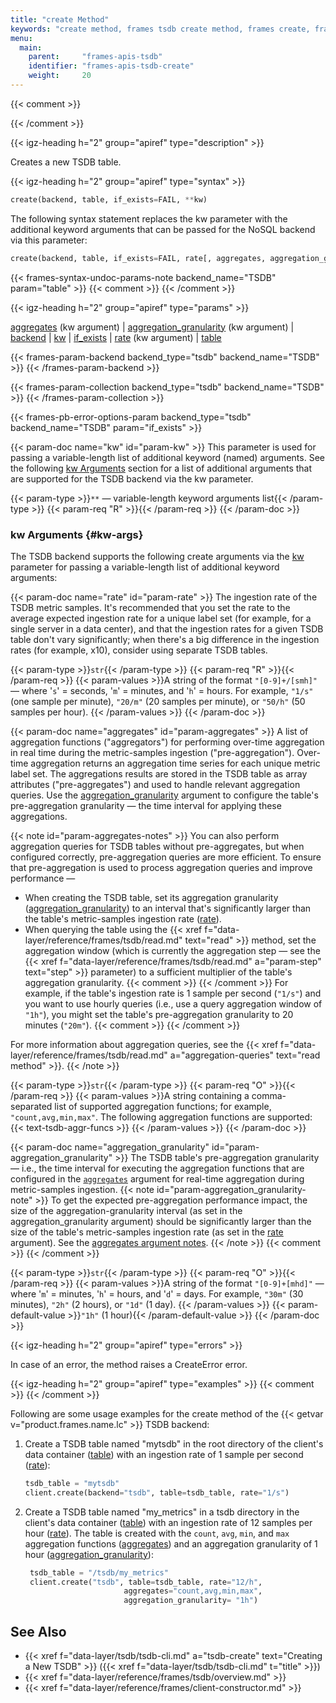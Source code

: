 ```yaml
---
title: "create Method"
keywords: "create method, frames tsdb create method, frames create, frames tsdb create, frames client create, frames client tsdb create, frames create reference, frames tsdb create reference, tsdb tables creation, tsdb creation, aggregation, TSDB aggregation, aggregators, aggregation functions, over-time aggregation, pre-aggregation, pre-aggregates, aggregation granularity, TSDB ingestion rate, aggregates, aggregation_granularity, backend, kw, rate, table"
menu:
  main:
    parent:     "frames-apis-tsdb"
    identifier: "frames-apis-tsdb-create"
    weight:     20
---
```

{{< comment >}}<!-- [c-ext-ref-frames] [InfInfo] (sharonl) This page is
  referenced from the v3io/frames README file. -->
<!-- [c-tsdb-unsupported-tp-features-frames] [IntInfo] (sharonl) (5.4.20)
  I removed documentation of Tech Preview features that it was decided not to
  document. See more info in data-layer/reference/frames/tsdb/_index.md.
  [TECH-PREVIEW-FRAMES-TSDB-AGGR-WINDOW] [TECH-PREVIEW-TSDB-AGGR-WINDOW]
  [TECH-PREVIEW-TSDB-CROSS-SERIES-AGGR] [TECH-PREVIEW-TSDB-SQL-QUERIES] -->
{{< /comment >}}

<!-- //////////////////////////////////////// -->
{{< igz-heading h="2" group="apiref" type="description" >}}

Creates a new TSDB table.

<!-- //////////////////////////////////////// -->
{{< igz-heading h="2" group="apiref" type="syntax" >}}

```python
create(backend, table, if_exists=FAIL, **kw)
```

The following syntax statement replaces the <paramname>kw</paramname> parameter with the additional keyword arguments that can be passed for the NoSQL backend via this parameter:
```python
create(backend, table, if_exists=FAIL, rate[, aggregates, aggregation_granularity])
```

{{< frames-syntax-undoc-params-note backend_name="TSDB" param="table" >}}
{{< comment >}}<!-- [c-frames-create-schema-param] [IntInfo] (26.9.19) (sharonl)
  We omitted `schema=None` because the `schema` parameter is used only with the
  `csv` testing backend. [TODO-FRAMES-CSV] If and when we add a CSV backend
  reference, reconsider this decision. -->
{{< /comment >}}

<!-- //////////////////////////////////////// -->
{{< igz-heading h="2" group="apiref" type="params" >}}

[<paramname>aggregates</paramname>](#param-aggregates) (<paramname>kw</paramname> argument) |
[<paramname>aggregation_granularity</paramname>](#param-aggregation_granularity) (<paramname>kw</paramname> argument) |
[<paramname>backend</paramname>](#param-backend) |
[<paramname>kw</paramname>](#param-kw) |
[<paramname>if_exists</paramname>](#param-if_exists) |
[<paramname>rate</paramname>](#param-rate) (<paramname>kw</paramname> argument) |
[<paramname>table</paramname>](#param-table)

<dl>
  <!-- backend -->
  {{< frames-param-backend backend_type="tsdb" backend_name="TSDB" >}}
  {{< /frames-param-backend >}}

  <!-- table -->
  {{< frames-param-collection backend_type="tsdb" backend_name="TSDB" >}}
  {{< /frames-param-collection >}}

  <!-- if_exists -->
  {{< frames-pb-error-options-param backend_type="tsdb" backend_name="TSDB" param="if_exists" >}}

  <!-- kw -->
  {{< param-doc name="kw" id="param-kw" >}}
  This parameter is used for passing a variable-length list of additional keyword (named) arguments.
  See the following [kw Arguments](#kw-args) section for a list of additional arguments that are supported for the TSDB backend via the <paramname>kw</paramname> parameter.
 
  {{< param-type >}}`**` &mdash; variable-length keyword arguments list{{< /param-type >}}
  {{< param-req "R" >}}{{< /param-req >}}
  {{< /param-doc >}}
</dl>

<!-- ---------------------------------------- -->
### kw Arguments {#kw-args}

The TSDB backend supports the following <func>create</func> arguments via the [<paramname>kw</paramname>](#param-kw) parameter for passing a variable-length list of additional keyword arguments:

<dl>
  <!-- rate -->
  {{< param-doc name="rate" id="param-rate" >}}
  The ingestion rate of the TSDB metric samples.
  It's recommended that you set the rate to the average expected ingestion rate for a unique label set (for example, for a single server in a data center), and that the ingestion rates for a given TSDB table don't vary significantly; when there's a big difference in the ingestion rates (for example, x10), consider using separate TSDB tables.

  {{< param-type >}}`str`{{< /param-type >}}
  {{< param-req "R" >}}{{< /param-req >}}
  {{< param-values >}}A string of the format `"[0-9]+/[smh]"` &mdash; where '`s`' = seconds, '`m`' = minutes, and '`h`' = hours.
  For example, `"1/s"` (one sample per minute), `"20/m"` (20 samples per minute), or `"50/h"` (50 samples per hour).
  {{< /param-values >}}
  {{< /param-doc >}}

  <!-- aggregates -->
  {{< param-doc name="aggregates" id="param-aggregates" >}}
  A list of aggregation functions ("aggregators") for performing over-time aggregation in real time during the metric-samples ingestion ("pre-aggregation").
  Over-time aggregation returns an aggregation time series for each unique metric label set.
  The aggregations results are stored in the TSDB table as array attributes ("pre-aggregates") and used to handle relevant aggregation queries.
  Use the [<paramname>aggregation_granularity</paramname>](#param-aggregation_granularity) argument to configure the table's pre-aggregation granularity &mdash; the time interval for applying these aggregations.

  {{< note id="param-aggregates-notes" >}}
  You can also perform aggregation queries for TSDB tables without pre-aggregates, but when configured correctly, pre-aggregation queries are more efficient.
  To ensure that pre-aggregation is used to process aggregation queries and improve performance &mdash;

  - When creating the TSDB table, set its aggregation granularity ([<paramname>aggregation_granularity</paramname>](#param-aggregation_granularity)) to an interval that's significantly larger than the table's metric-samples ingestion rate ([<paramname>rate</paramname>](#param-rate)).
  - When querying the table using the <func>{{< xref f="data-layer/reference/frames/tsdb/read.md" text="read" >}}</func> method, set the aggregation window (which is currently the aggregation step &mdash; see the <paramname>{{< xref f="data-layer/reference/frames/tsdb/read.md" a="param-step" text="step" >}}</paramname> parameter) to a sufficient multiplier of the table's aggregation granularity.
      {{< comment >}}<!-- [c-tsdb-cond-for-applying-pre-aggregates] [IntInfo]
        (sharonl) (12.12.19) Tal said that the query aggregation window
	(default = query aggregation step) has to be a x3 multiple of the
	table's aggregation granularity, but I need more clarifications before
	explicitly specifying this in the doc (confirmed also on 3.3.20).
        [c-tsdb-unsupported-tp-features-aggr-window-frames] (5.4.20) I edited
	the note in light of the decision not document, for now, the
        `aggregation_window` read parameter (`aggregationWindow` in v2.5), not
        even as Tech Preview. [TECH-PREVIEW-FRAMES-TSDB-AGGR-WINDOW]
        [TECH-PREVIEW-TSDB-AGGR-WINDOW] -->
      {{< /comment >}}
  For example, if the table's ingestion rate is 1 sample per second (`"1/s"`) and you want to use hourly queries (i.e., use a query aggregation window of `"1h"`), you might set the table's pre-aggregation granularity to 20 minutes (`"20m"`).
  {{< comment >}}<!-- [c-tsdb-pre-aggregation-guidelines] [IntInfo] (sharonl)
    (3.3.20) Tal approved the note. See also Bug IG-14339.
    We also have a similar note in the TSDB CLI tutorial.
    Note: I added "see" before the reference to the `aggregation_window` read
    parameter (`aggregationWindow` in v2.5) because the aggregation window isn't
    necessarily set in this parameter, it defaults to the query interval/step,
    which is explained in the description of the `aggregation_window` parameter. 
    [c-tsdb-unsupported-tp-features-aggr-window-frames] `aggregation_window` is
    currently not documented (see the previous comment), but I kept the example
    text above as-is (because it's still OK to refer to the "aggregation
    window", as we explain this concept and document that it's currently always
    the aggregation step - which is always not necessarily configured in the
    `read` `step` parameter because there's a default value (so the use of
    "see" applies also to the reference to the `step` parameter). -->
  {{< /comment >}}

  For more information about aggregation queries, see the {{< xref f="data-layer/reference/frames/tsdb/read.md" a="aggregation-queries" text="<func>read</func> method" >}}.
  {{< /note >}}

  {{< param-type >}}`str`{{< /param-type >}}
  {{< param-req "O" >}}{{< /param-req >}}
  {{< param-values >}}A string containing a comma-separated list of supported aggregation functions; for example, `"count,avg,min,max"`.
     The following aggregation functions are supported:
     {{< text-tsdb-aggr-funcs >}}
  {{< /param-values >}}
  {{< /param-doc >}}

  <!-- aggregation_granularity -->
  {{< param-doc name="aggregation_granularity" id="param-aggregation_granularity" >}}
  The TSDB table's pre-aggregation granularity &mdash; i.e., the time interval for executing the aggregation functions that are configured in the [`aggregates`](#param-aggregates) argument for real-time aggregation during metric-samples ingestion.
  {{< note id="param-aggregation_granularity-note" >}}
  To get the expected pre-aggregation performance impact, the size of the aggregation-granularity interval (as set in the <paramname>aggregation_granularity</paramname> argument) should be significantly larger than the size of the table's metric-samples ingestion rate (as set in the [<paramname>rate</paramname>](#param-rate) argument).
  See the [<paramname>aggregates</paramname> argument notes](#param-aggregates-notes).
  {{< /note >}}
  {{< comment >}}<!-- [IntInfo] (sharonl) (3.3.20) See info in Bug IG-14339. -->
  {{< /comment >}}

  {{< param-type >}}`str`{{< /param-type >}}
  {{< param-req "O" >}}{{< /param-req >}}
  {{< param-values >}}A string of the format `"[0-9]+[mhd]"` &mdash; where '`m`' = minutes, '`h`' = hours, and '`d`' = days.
    For example, `"30m"` (30 minutes), `"2h"` (2 hours), or `"1d"` (1 day).
  {{< /param-values >}}
  {{< param-default-value >}}`"1h"` (1 hour){{< /param-default-value >}}
  {{< /param-doc >}}
</dl>

<!-- //////////////////////////////////////// -->
{{< igz-heading h="2" group="apiref" type="errors" >}}

In case of an error, the method raises a <api>CreateError</api> error.

<!-- //////////////////////////////////////// -->
{{< igz-heading h="2" group="apiref" type="examples" >}}
{{< comment >}}<!-- [c-frames-tsdb-create-rate-n-write-times] [IntInfo]
  (sharonl) The `create` `rate` was set to match the average samples ingestion
  rage (the sample-times frequency for each unique label set) for the
  corresponding table in the `write` examples. Also, for a table with
  pre-aggregates, the corresponding write examples take into account the
  table's aggregators and aggregation granularity. -->
{{< /comment >}}

Following are some usage examples for the <func>create</func> method of the {{< getvar v="product.frames.name.lc" >}} TSDB backend:

1. <a id="example-basic"></a>Create a TSDB table named "mytsdb" in the root directory of the client's data container ([<paramname>table</paramname>](#param-table)) with an ingestion rate of 1 sample per second ([<paramname>rate</paramname>](#param-rate)):
    ```python
    tsdb_table = "mytsdb"
    client.create(backend="tsdb", table=tsdb_table, rate="1/s")
    ```

2. <a id="example-aggr"></a>Create a TSDB table named "my_metrics" in a <dirname>tsdb</dirname> directory in the client's data container ([<paramname>table</paramname>](#param-table)) with an ingestion rate of 12 samples per hour ([<paramname>rate</paramname>](#param-rate)).
   The table is created with the `count`, `avg`, `min`, and `max` aggregation functions ([<paramname>aggregates</paramname>](#param-aggregates)) and an aggregation granularity of 1 hour ([<paramname>aggregation_granularity</paramname>](#param-aggregation_granularity)):
   ```python
    tsdb_table = "/tsdb/my_metrics"
    client.create("tsdb", table=tsdb_table, rate="12/h",
                         aggregates="count,avg,min,max",
                         aggregation_granularity= "1h")
    ```

<!-- //////////////////////////////////////// -->
## See Also

- {{< xref f="data-layer/tsdb/tsdb-cli.md" a="tsdb-create" text="Creating a New TSDB" >}} ({{< xref f="data-layer/tsdb/tsdb-cli.md" t="title" >}})
- {{< xref f="data-layer/reference/frames/tsdb/overview.md" >}}
- {{< xref f="data-layer/reference/frames/client-constructor.md" >}}

